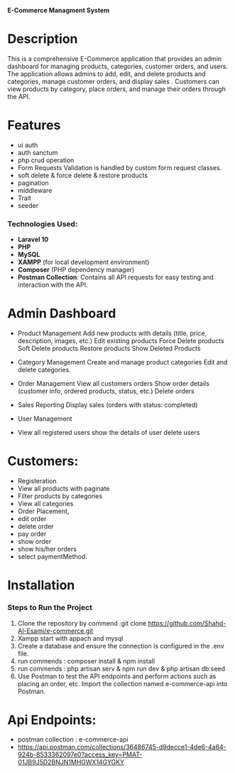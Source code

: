 **E-Commerce Managment System**

# Description
This is a comprehensive E-Commerce application that provides an admin dashboard for managing products, categories, customer orders, and users. The application allows admins to add, edit, and delete products and categories, manage customer orders, and display  sales .
Customers can view products by category, place orders, and manage their orders through the API.

# Features
- ui auth 
- auth sanctum
- php crud operation
- Form Requests Validation is handled by custom form request classes.
- soft delete & force delete & restore products
- pagination 
- middleware 
- Trait 
- seeder

### Technologies Used:
- **Laravel 10**
- **PHP**
- **MySQL**
- **XAMPP** (for local development environment)
- **Composer** (PHP dependency manager)
- **Postman Collection**: Contains all API requests for easy testing and interaction with the API.

# Admin Dashboard
- Product Management
Add new products with details (title, price, description, images, etc.)
Edit existing products
Force Delete products
Soft Delete products
Restore products
Show Deleted Products

- Category Management
Create and manage product categories
Edit and delete categories.

- Order Management
View all customers orders
Show order details (customer info, ordered products, status, etc.)
Delete orders

- Sales Reporting
Display  sales (orders with status: completed)

- User Management
- View all registered users
show the details of user
delete users

# Customers:
- Registeration 
- View all products with paginate
- Filter products by categories
-  View all categories
- Order Placement,
- edit order
- delete order
- pay order
- show order
- show his/her orders
- select paymentMethod.







# Installation
### Steps to Run the Project

1. Clone the repository by commend :git clone  https://github.com/Shahd-Al-Esami/e-commerce.git 
2. Xampp start  with appach and mysql
2. Create a database and ensure the connection is configured in the .env file.
3. run commends : composer install & npm install
4. run commends : php artisan serv & npm run dev & php artisan db:seed 
5. Use Postman to test the API endpoints and perform actions such as placing an order, etc.
 Import the collection named e-commerce-api into Postman.




# Api Endpoints:
- postman collection : e-commerce-api
- https://api.postman.com/collections/36486745-d9decce1-4de6-4a64-924b-8533362097e0?access_key=PMAT-01JB9J5D2BNJN1MHGWX14GYGKY
